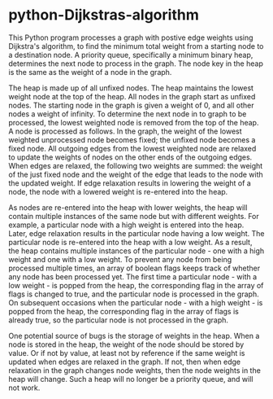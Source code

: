 # python-Dijkstras-algorithm

This Python program processes a graph with postive edge weights using Dijkstra's algorithm, to find the minimum total weight from a starting node to a destination node. A priority queue, specifically a minimum binary heap, determines the next node to process in the graph. The node key in the heap is the same as the weight of a node in the graph.  

The heap is made up of all unfixed nodes.  The heap maintains the lowest weight node at the top of the heap.  All nodes in the graph start as unfixed nodes.  The starting node in the graph is given a weight of 0, and all other nodes a weight of infinity.  To determine the next node in to graph to be processed, the lowest weighted node is removed from the top of the heap. A node is processed as follows. In the graph, the weight of the lowest weighted unprocessed node becomes fixed; the unfixed node becomes a fixed node. All outgoing edges from the lowest weighted node are relaxed to update the weights of nodes on the other ends of the outgoing edges.  When edges are relaxed, the following two weights are summed: the weight of the just fixed node and the weight of the edge that leads to the node with the updated weight.  If edge relaxation results in lowering the weight of a node, the node with a lowered weight is re-entered into the heap.

As nodes are re-entered into the heap with lower weights, the heap will contain multiple instances of the same node but with different weights. For example, a particular node with a high weight is entered into the heap. Later, edge relaxation results in the particular node having a low weight. The particular node is re-entered into the heap with a low weight.  As a result, the heap contains multiple instances of the particular node - one with a high weight and one with a low weight.  To prevent any node from being processed multiple times, an array of boolean flags keeps track of whether any node has been processed yet.  The first time a particular node - with a low weight - is popped from the heap, the corresponding flag in the array of flags is changed to true, and the particular node is processed in the graph. On subsequent occasions when the particular node - with a high weight - is popped from the heap, the corresponding flag in the array of flags is already true, so the particular node is not processed in the graph.    

One potential source of bugs is the storage of weights in the heap.  When a node is stored in the heap, the weight of the node should be stored by value. Or if not by value, at least not by reference if the same weight is updated when edges are relaxed in the graph.  If not, then when edge relaxation in the graph changes node weights, then the node weights in the heap will change.  Such a heap will no longer be a priority queue, and will not work.
